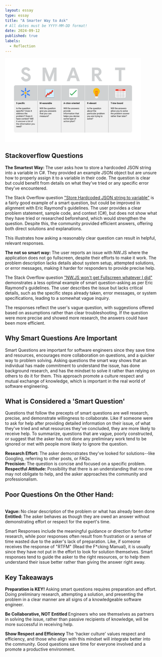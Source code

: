 ```yaml
---
layout: essay
type: essay
title: "A Smarter Way to Ask"
# All dates must be YYYY-MM-DD format!
date: 2024-09-12
published: true
labels:
  - Reflection 
---
```


<img width="450px" class="rounded float-start pe-4" src="../img/SMART.png">

## Stackoverflow Questions 
<b> The Smartest Way: </b> The user asks how to store a hardcoded JSON string into a variable in C#. They provided an example JSON object but are unsure how to properly assign it to a variable in their code. The question is clear but could benefit from details on what they’ve tried or any specific error they’ve encountered.

The Stack Overflow question ["Store Hardcoded JSON string to variable"](https://stackoverflow.com/questions/22998177/store-hardcoded-json-string-to-variable) is a fairly good example of a smart question, but could be improved in alignment with Eric Raymond's guidelines. The user provides a clear problem statement, sample code, and context (C#), but does not show what they have tried or researched beforehand, which would strengthen the question. Despite this, the community provided efficient answers, offering both direct solutions and explanations.

This illustrates how asking a reasonably clear question can result in helpful, relevant responses.

<b> The not so smart way: </b> The user reports an issue with NW.JS where the application does not go fullscreen, despite their efforts to make it work. The problem description lacks details about system setup, attempted solutions, or error messages, making it harder for responders to provide precise help.

The Stack Overflow question ["NW.JS won't get Fullscreen whatever I did"](https://stackoverflow.com/questions/78971218/nw-js-wont-get-fullscreen-whatever-i-did) demonstrates a less optimal example of smart question-asking as per Eric Raymond's guidelines. The user describes the issue but lacks critical details, such as the specific steps already taken, error messages, or system specifications, leading to a somewhat vague inquiry.

The responses reflect the user's vague question, with suggestions offered based on assumptions rather than clear troubleshooting. If the question were more precise and showed more research, the answers could have been more efficient.

## Why Smart Questions Are Important
Smart Questions are important for software engineers since they save time and resources, encourages more collaboration on questions, and a quicker way to problem solving. Asking questions the smart way shows that an individual has made commitment to understand the issue, has done background research, and has the mindset to solve it rather than relying on others to do it for them. This approach promote a culture respect and mutual exchange of knowledge, which is important in the real world of software engineering. 

## What is Considered a 'Smart Question' 
Questions that follow the precepts of smart questions are well research, precise, and demonstrate willingness to collaborate. Like if someone were to ask for help after providing detailed information on their issue, of what they've tried and what resources they've concluded, they are more likely to receive help. To summarize, questions that are vague, poorly constructed, or suggest that the asker has not done any preliminary work tend to be ignored or met with people more likely to ignore the question. 

<b> Research Effort: </b> The asker demonstrates they've looked for solutions--like Googling, referring to other posts, or FAQs.
<br/> <b> Precision: </b> The question is concise and focused on a specific problem. 
<br/> <b> Respectful Attitude: </b> Possibility that there is an understanding that no one may not obligate to help, and the asker approaches the community and professionalism. 

## Poor Questions On the Other Hand: 
<br/> <b> Vague: </b> No clear description of the problem or what has already been done 
<br/> <b> Entitled: </b> The asker behaves as though they are owed an answer without demonstrating effort or respect for the expert's time. 

Smart Responses include the meaningful guidance or direction for further research, while poor responses often result from frustration or a sense of time wasted due to the asker's lack of preparation. Like, if someone receives the response of "RTFM" (Read the F*cking Manual), it is usually since they have not put in the effort to look for solution themselves. Smart responses tend to guide the asker to the right resources, or to help them understand their issue better rather than giving the answer right away. 

## Key Takeaways  
<b> Preparation is KEY! </b>
Asking smart questions requires preparation and effort. Doing preliminary research, attempting a solution, and presenting the problem in a clear manner are all signs of a knowledgeable software engineer. 

<b> Be Collaborative, NOT Entitled </b>
Engineers who see themselves as partners in solving the issue, rather than passive recipients of knowledge, will be more successful in receiving help. 

<b> Show Respect and Efficiency </b>
The 'hacker culture' values respect and efficiency, and those who align with this mindset will integrate better into the community. Good questions save time for everyone involved and a promote a productive environment. 
